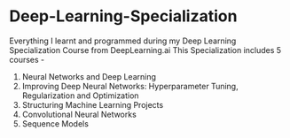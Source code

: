 # Deep-Learning-Specialization
Everything I learnt and programmed during my Deep Learning Specialization Course from DeepLearning.ai 
This Specialization includes 5 courses -

1) Neural Networks and Deep Learning
2) Improving Deep Neural Networks: Hyperparameter Tuning, Regularization and Optimization
3) Structuring Machine Learning Projects
4) Convolutional Neural Networks
5) Sequence Models
